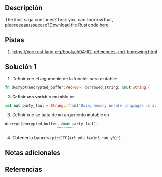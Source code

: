 ## Descripción
The Rust saga continues? I ask you, can I borrow that, pleeeeeaaaasseeeee?Download the Rust code [here](https://challenge-files.picoctf.net/c_verbal_sleep/babfbee79718a6363826ba86300173ffde6d81577e9dd07d4130c53a7eecf6c3/fixme2.tar.gz).
## Pistas
1. https://doc.rust-lang.org/book/ch04-02-references-and-borrowing.html
## Solución 1
1. Definir que el argumento de la función sera mutable:
```rust 
fn decrypt(encrypted_buffer:Vec<u8>, borrowed_string: &mut String){
```
2. Definir una variable mutable en:
```rust
let mut party_foul = String::from("Using memory unsafe languages is a: "); 
```
3. Definir que se trata de un argumento mutable en
```rust
decrypt(encrypted_buffer, &mut party_foul); 
						^^^^^^^^
```

4. Obtener la bandera `picoCTF{4r3_y0u_h4v1n5_fun_y31?}`

## Notas adicionales

## Referencias

